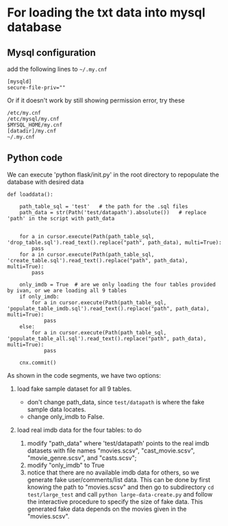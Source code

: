 # For loading the txt data into mysql database

## Mysql configuration

add the following lines to `~/.my.cnf`
```
[mysqld]
secure-file-priv=""
```

Or if it doesn't work by still showing permission error, try these 
```
/etc/my.cnf
/etc/mysql/my.cnf
$MYSQL_HOME/my.cnf
[datadir]/my.cnf
~/.my.cnf
```

## Python code

We can execute 'python flask/init.py' in the root directory to repopulate the database with desired data

```
def loaddata():

    path_table_sql = 'test'   # the path for the .sql files
    path_data = str(Path('test/datapath').absolute())   # replace 'path' in the script with path_data

    
    for a in cursor.execute(Path(path_table_sql, 'drop_table.sql').read_text().replace("path", path_data), multi=True):
        pass
    for a in cursor.execute(Path(path_table_sql, 'create_table.sql').read_text().replace("path", path_data), multi=True):
        pass
    
    only_imdb = True  # are we only loading the four tables provided by ivan, or we are loading all 9 tables
    if only_imdb:
        for a in cursor.execute(Path(path_table_sql, 'populate_table_imdb.sql').read_text().replace("path", path_data), multi=True):
            pass
    else:
        for a in cursor.execute(Path(path_table_sql, 'populate_table_all.sql').read_text().replace("path", path_data), multi=True):
            pass
            
    cnx.commit()
```

As shown in the code segments, we have two options: 

1. load fake sample dataset for all 9 tables. 

	- don't change path_data, since `test/datapath` is where the fake sample data locates. 
	- change only_imdb to False. 


1. load real imdb data for the four tables: to do 
	1) modify "path\_data" where 'test/datapath' points to the real imdb datasets with file names "movies.scsv", "cast\_movie.scsv", "movie\_genre.scsv", and "casts.scsv"; 
	2) modify "only_imdb" to True
	3) notice that there are no available imdb data for others, so we generate fake user/comments/list data. This can be done by first knowing the path to "movies.scsv" and then go to subdirectory `cd test/large_test` and call `python large-data-create.py` and follow the interactive procedure to specify the size of fake data. This generated fake data depends on the movies given in the "movies.scsv".






